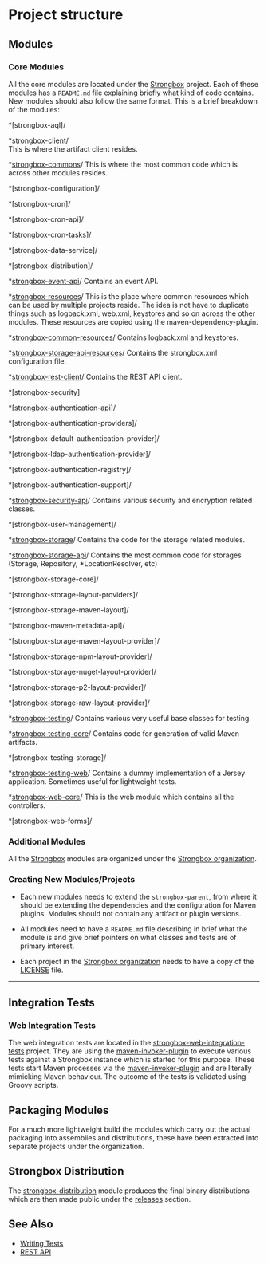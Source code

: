 # Project structure
## Modules
### Core Modules

All the core modules are located under the [Strongbox] project. Each of these modules has a `README.md` file explaining briefly what kind of code contains. New modules should also follow the same format.
This is a brief breakdown of the modules:

*[strongbox-aql]/

*[strongbox-client]/    
This is where the artifact client resides.

*[strongbox-commons]/ 
This is where the most common code which is across other modules resides.

*[strongbox-configuration]/ 

*[strongbox-cron]/  

*[strongbox-cron-api]/

*[strongbox-cron-tasks]/

*[strongbox-data-service]/

*[strongbox-distribution]/

*[strongbox-event-api]/
Contains an event API.

*[strongbox-resources]/
This is the place where common resources which can be used by multiple projects reside. The idea is not have to duplicate things such as logback.xml, web.xml, keystores and so on across the other modules. These resources are copied using the maven-dependency-plugin.

*[strongbox-common-resources]/
Contains logback.xml and keystores.

*[strongbox-storage-api-resources]/
Contains the strongbox.xml configuration file.

*[strongbox-rest-client]/
Contains the REST API client.

*[strongbox-security]

*[strongbox-authentication-api]/

*[strongbox-authentication-providers]/

*[strongbox-default-authentication-provider]/

*[strongbox-ldap-authentication-provider]/

*[strongbox-authentication-registry]/

*[strongbox-authentication-support]/

*[strongbox-security-api]/
Contains various security and encryption related classes.

*[strongbox-user-management]/

*[strongbox-storage]/
Contains the code for the storage related modules.

*[strongbox-storage-api]/
Contains the most common code for storages (Storage, Repository, *LocationResolver, etc)

*[strongbox-storage-core]/

*[strongbox-storage-layout-providers]/

*[strongbox-storage-maven-layout]/

*[strongbox-maven-metadata-api]/

*[strongbox-storage-maven-layout-provider]/

*[strongbox-storage-npm-layout-provider]/

*[strongbox-storage-nuget-layout-provider]/

*[strongbox-storage-p2-layout-provider]/

*[strongbox-storage-raw-layout-provider]/

*[strongbox-testing]/
Contains various very useful base classes for testing.

*[strongbox-testing-core]/
Contains code for generation of valid Maven artifacts.

*[strongbox-testing-storage]/

*[strongbox-testing-web]/
Contains a dummy implementation of a Jersey application. Sometimes useful for lightweight tests.

*[strongbox-web-core]/
This is the web module which contains all the controllers.

*[strongbox-web-forms]/

### Additional Modules

All the [Strongbox] modules are organized under the [Strongbox organization].

### Creating New Modules/Projects

* Each new modules needs to extend the `strongbox-parent`, from where it should be extending the dependencies and the 
  configuration for Maven plugins. Modules should not contain any artifact or plugin versions.

* All modules need to have a `README.md` file describing in brief what the module is and give brief pointers 
  on what classes and tests are of primary interest.

* Each project in the [Strongbox organization] needs to have a copy of the [LICENSE] file.

---

## Integration Tests

### Web Integration Tests

The web integration tests are located in the [strongbox-web-integration-tests] project. 
They are using the [maven-invoker-plugin] to execute various tests 
against a Strongbox instance which is started for this purpose. These tests start Maven processes via the [maven-invoker-plugin]
and are literally mimicking Maven behaviour. The outcome of the tests is validated using Groovy scripts.

## Packaging Modules

For a much more lightweight build the modules which carry out the actual packaging into assemblies and distributions, 
these have been extracted into separate projects under the organization.

## Strongbox Distribution

The [strongbox-distribution](https://github.com/strongbox/strongbox/tree/master/strongbox-distribution) module produces 
the final binary distributions which are then made public under the [releases](https://github.com/strongbox/strongbox/releases) section.



## See Also
* [Writing Tests](./writing-tests.md)
* [REST API](../user-guide/rest-api.md)

[Strongbox]: https://github.com/strongbox/strongbox
[Strongbox organization]: https://github.com/strongbox
[strongbox-client]: https://github.com/strongbox/strongbox/tree/master/strongbox-client
[strongbox-commons]: https://github.com/strongbox/strongbox/tree/master/strongbox-commons
[strongbox-common-resources]: https://github.com/strongbox/strongbox/tree/master/strongbox-resources/strongbox-common-resources
[strongbox-event-api]: https://github.com/strongbox/strongbox/tree/master/strongbox-event-api
[strongbox-metadata-core]: https://github.com/strongbox/strongbox/tree/master/strongbox-metadata-core 
[strongbox-parent]: https://github.com/strongbox/strongbox-parent/tree/master
[strongbox-resources]: https://github.com/strongbox/strongbox/tree/master/strongbox-resources
[strongbox-rest-client]: https://github.com/strongbox/strongbox/tree/master/strongbox-rest-client
[strongbox-security-api]: https://github.com/strongbox/strongbox/tree/master/strongbox-security-api
[strongbox-storage]: https://github.com/strongbox/strongbox/tree/master/strongbox-storage
[strongbox-storage-api]: https://github.com/strongbox/strongbox/tree/master/strongbox-storage/strongbox-storage-api
[strongbox-storage-api-resources]: https://github.com/strongbox/strongbox/tree/master/strongbox-resources/strongbox-storage-resources/strongbox-storage-api-resources
[strongbox-storage-indexing]: https://github.com/strongbox/strongbox/tree/master/strongbox-storage/strongbox-storage-indexing
[strongbox-storage-metadata]: https://github.com/strongbox/strongbox/tree/master/strongbox-storage/strongbox-storage-metadata
[strongbox-storage-resources]: https://github.com/strongbox/strongbox/tree/master/strongbox-resources/strongbox-storage-resources
[strongbox-testing]: https://github.com/strongbox/strongbox/tree/master/strongbox-testing
[strongbox-testing-core]: https://github.com/strongbox/strongbox/tree/master/strongbox-testing/strongbox-testing-core
[strongbox-testing-web]: https://github.com/strongbox/strongbox/tree/master/strongbox-testing/strongbox-testing-web
[strongbox-web-core]: https://github.com/strongbox/strongbox/tree/master/strongbox-web-core
[strongbox-web-integration-tests]: https://github.com/strongbox/strongbox-web-integration-tests
[strongbox-web-resources]: https://github.com/strongbox/strongbox/tree/master/strongbox-resources/strongbox-web-resources
[LICENSE]: https://github.com/strongbox/strongbox/blob/master/LICENSE

[maven-invoker-plugin]: http://maven.apache.org/plugins/maven-invoker-plugin/
